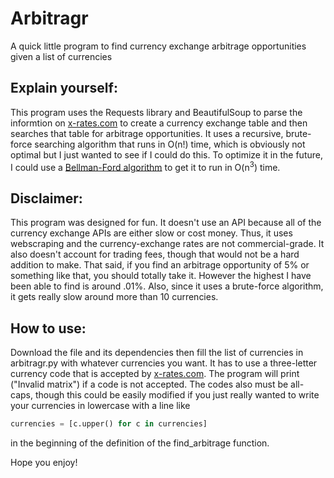 # Arbitragr
A quick little program to find currency exchange arbitrage opportunities given a list of currencies

## Explain yourself:
This program uses the Requests library and BeautifulSoup to parse the informtion on [x-rates.com](https://x-rates.com) to create a currency exchange table and then searches that table for arbitrage opportunities. It uses a recursive, brute-force searching algorithm that runs in O(n!) time, which is obviously not optimal but I just wanted to see if I could do this. To optimize it in the future, I could use a [Bellman-Ford algorithm](https://en.wikipedia.org/wiki/Bellman%E2%80%93Ford_algorithm) to get it to run in O(n<sup>3</sup>) time.

## Disclaimer:
This program was designed for fun. It doesn't use an API because all of the currency exchange APIs are either slow or cost money. Thus, it uses webscraping and the currency-exchange rates are not commercial-grade. It also doesn't account for trading fees, though that would not be a hard addition to make. That said, if you find an arbitrage opportunity of 5% or something like that, you should totally take it. However the highest I have been able to find is around .01%. 
Also, since it uses a brute-force algorithm, it gets really slow around more than 10 currencies.

## How to use:
Download the file and its dependencies then fill the list of currencies in arbitragr.py with whatever currencies you want. It has to use a three-letter currency code that is accepted by [x-rates.com](https://www.x-rates.com/). The program will print ("Invalid matrix") if a code is not accepted. The codes also must be all-caps, though this could be easily modified if you just really wanted to write your currencies in lowercase with a line like 
```python
currencies = [c.upper() for c in currencies]
```
in the beginning of the definition of the find_arbitrage function.

Hope you enjoy!
